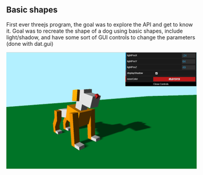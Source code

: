 ## Basic shapes

First ever threejs program, the goal was to explore the API and get to know it. Goal was to recreate the shape of a dog using basic shapes, include light/shadow, and have some sort of GUI controls to change the parameters (done with dat.gui)

![](https://github.com/danielbairamian/Threejs-Animations/blob/master/GifsAndSS/Dog.png)
